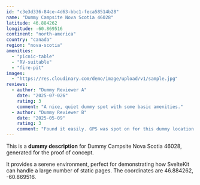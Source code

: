 ```yaml
---
id: "c3e3d336-84ce-4d63-bbc1-feca58514b28"
name: "Dummy Campsite Nova Scotia 46028"
latitude: 46.884262
longitude: -60.869516
continent: "north-america"
country: "canada"
region: "nova-scotia"
amenities:
  - "picnic-table"
  - "RV-suitable"
  - "fire-pit"
images:
  - "https://res.cloudinary.com/demo/image/upload/v1/sample.jpg"
reviews:
  - author: "Dummy Reviewer A"
    date: "2025-07-026"
    rating: 3
    comment: "A nice, quiet dummy spot with some basic amenities."
  - author: "Dummy Reviewer B"
    date: "2025-05-09"
    rating: 3
    comment: "Found it easily. GPS was spot on for this dummy location."
---
```


This is a **dummy description** for Dummy Campsite Nova Scotia 46028, generated for the proof of concept.

It provides a serene environment, perfect for demonstrating how SvelteKit can handle a large number of static pages. The coordinates are 46.884262, -60.869516.
